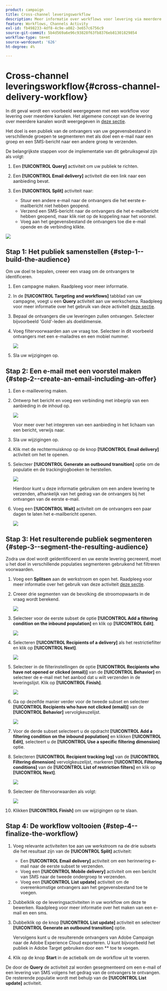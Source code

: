 ```yaml
---
product: campaign
title: Cross-channel leveringsworkflow
description: Meer informatie over workflows voor levering via meerdere kanalen
feature: Workflows, Channels Activity
exl-id: fb498233-4df8-4c9e-a082-3e657c6756c9
source-git-commit: 5b4d569a6e96c93828f63fb8376eb81301829854
workflow-type: tm+mt
source-wordcount: '626'
ht-degree: 4%

---
```


# Cross-channel leveringsworkflow{#cross-channel-delivery-workflow}

In dit geval wordt een voorbeeld weergegeven met een workflow voor levering over meerdere kanalen. Het algemene concept van de levering over meerdere kanalen wordt weergegeven in [deze sectie](cross-channel-deliveries.md).

Het doel is een publiek van de ontvangers van uw gegevensbestand in verschillende groepen te segmenteren met als doel een e-mail naar een groep en een SMS-bericht naar een andere groep te verzenden.

De belangrijkste stappen voor de implementatie van dit gebruiksgeval zijn als volgt:

1. Een **[!UICONTROL Query]** activiteit om uw publiek te richten.
1. Een **[!UICONTROL Email delivery]** activiteit die een link naar een aanbieding bevat.
1. Een **[!UICONTROL Split]** activiteit naar:

   * Stuur een andere e-mail naar de ontvangers die het eerste e-mailbericht niet hebben geopend.
   * Verzend een SMS-bericht naar de ontvangers die het e-mailbericht hebben geopend, maar klik niet op de koppeling naar het voorstel.
   * Voeg aan het gegevensbestand de ontvangers toe die e-mail opende en de verbinding klikte.

![](assets/wkf_cross-channel_7.png)

## Stap 1: Het publiek samenstellen {#step-1--build-the-audience}

Om uw doel te bepalen, creeer een vraag om de ontvangers te identificeren.

1. Een campagne maken. Raadpleeg  voor meer informatie.
1. In de **[!UICONTROL Targeting and workflows]** tabblad van uw campagne, voegt u een **Query** activiteit aan uw werkschema. Raadpleeg voor meer informatie over het gebruik van deze activiteit [deze sectie](query.md).
1. Bepaal de ontvangers die uw leveringen zullen ontvangen. Selecteer bijvoorbeeld &#39;Gold&#39;-leden als doeldimensie.
1. Voeg filtervoorwaarden aan uw vraag toe. Selecteer in dit voorbeeld ontvangers met een e-mailadres en een mobiel nummer.

   ![](assets/wkf_cross-channel_3.png)

1. Sla uw wijzigingen op.

## Stap 2: Een e-mail met een voorstel maken {#step-2--create-an-email-including-an-offer}

1. Een e-maillevering maken.
1. Ontwerp het bericht en voeg een verbinding met inbegrip van een aanbieding in de inhoud op.

   ![](assets/wkf_cross-channel_1.png)

   Voor meer over het integreren van een aanbieding in het lichaam van een bericht, verwijs naar.

1. Sla uw wijzigingen op.
1. Klik met de rechtermuisknop op de knop **[!UICONTROL Email delivery]** activiteit om het te openen.
1. Selecteer **[!UICONTROL Generate an outbound transition]** optie om de populatie en de trackinglogboeken te herstellen.

   ![](assets/wkf_cross-channel_2.png)

   Hierdoor kunt u deze informatie gebruiken om een andere levering te verzenden, afhankelijk van het gedrag van de ontvangers bij het ontvangen van de eerste e-mail.

1. Voeg een **[!UICONTROL Wait]** activiteit om de ontvangers een paar dagen te laten het e-mailbericht openen.

   ![](assets/wkf_cross-channel_4.png)

## Stap 3: Het resulterende publiek segmenteren {#step-3--segment-the-resulting-audience}

Zodra uw doel wordt geïdentificeerd en uw eerste levering gecreeerd, moet u het doel in verschillende populaties segmenteren gebruikend het filtreren voorwaarden.

1. Voeg een **Splitsen** aan de werkstroom en open het. Raadpleeg voor meer informatie over het gebruik van deze activiteit [deze sectie](split.md).
1. Creeer drie segmenten van de bevolking die stroomopwaarts in de vraag wordt berekend.

   ![](assets/wkf_cross-channel_6.png)

1. Selecteer voor de eerste subset de optie **[!UICONTROL Add a filtering condition on the inbound population]** en klik op **[!UICONTROL Edit]**.

   ![](assets/wkf_cross-channel_8.png)

1. Selecteren **[!UICONTROL Recipients of a delivery]** als het restrictiefilter en klik op **[!UICONTROL Next]**.

   ![](assets/wkf_cross-channel_9.png)

1. Selecteer in de filterinstellingen de optie **[!UICONTROL Recipients who have not opened or clicked (email)]** van de **[!UICONTROL Behavior]** en selecteer de e-mail met het aanbod dat u wilt verzenden in de leveringslijst. Klik op **[!UICONTROL Finish]**.

   ![](assets/wkf_cross-channel_10.png)

1. Ga op dezelfde manier verder voor de tweede subset en selecteer **[!UICONTROL Recipients who have not clicked (email)]** van de **[!UICONTROL Behavior]** vervolgkeuzelijst.

   ![](assets/wkf_cross-channel_11.png)

1. Voor de derde subset selecteert u de opdracht **[!UICONTROL Add a filtering condition on the inbound population]** en klikken **[!UICONTROL Edit]**, selecteert u de **[!UICONTROL Use a specific filtering dimension]** optie.
1. Selecteren **[!UICONTROL Recipient tracking log]** van de **[!UICONTROL Filtering dimension]** vervolgkeuzelijst, markeren **[!UICONTROL Filtering conditions]** van de **[!UICONTROL List of restriction filters]** en klik op **[!UICONTROL Next]**.

   ![](assets/wkf_cross-channel_12.png)

1. Selecteer de filtervoorwaarden als volgt:

   ![](assets/wkf_cross-channel_13.png)

1. Klikken **[!UICONTROL Finish]** om uw wijzigingen op te slaan.

## Stap 4: De workflow voltooien {#step-4--finalize-the-workflow}

1. Voeg relevante activiteiten toe aan uw werkstroom na de drie subsets die het resultaat zijn van de **[!UICONTROL Split]** activiteit:

   * Een **[!UICONTROL Email delivery]** activiteit om een herinnering e-mail naar de eerste subset te verzenden.
   * Voeg een **[!UICONTROL Mobile delivery]** activiteit om een bericht van SMS naar de tweede ondergroep te verzenden.
   * Voeg een **[!UICONTROL List update]** activiteit om de overeenkomstige ontvangers aan het gegevensbestand toe te voegen.

1. Dubbelklik op de leveringsactiviteiten in uw workflow om deze te bewerken. Raadpleeg voor meer informatie over het maken van een e-mail en een sms.
1. Dubbelklik op de knop **[!UICONTROL List update]** activiteit en selecteer **[!UICONTROL Generate an outbound transition]** optie.

   Vervolgens kunt u de resulterende ontvangers van Adobe Campaign naar de Adobe Experience Cloud exporteren. U kunt bijvoorbeeld het publiek in Adobe Target gebruiken door een ** toe te voegen.

1. Klik op de knop **Start** in de actiebalk om de workflow uit te voeren.

De door de **Query** de activiteit zal worden gesegmenteerd om een e-mail of een levering van SMS volgens het gedrag van de ontvangers te ontvangen. De resterende populatie wordt met behulp van de **[!UICONTROL List update]** activiteit.
